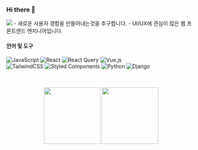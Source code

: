 ### Hi there 👋
<img src="https://img.shields.io/badge/dayong2eyo@gmail.com-EA4335?style=flat-square&logo=Gmail&logoColor=white"/>
-  새로운 사용자 경험을 만들어내는것을 추구합니다.
-  UI/UX에 관심이 많은 웹 프론트엔드 엔지니어입니다.





#### 언어 및 도구

![JavaScript](https://img.shields.io/badge/javascript-%23323330.svg?style=for-the-badge&logo=javascript&logoColor=%23F7DF1E) ![React](https://img.shields.io/badge/react-%2320232a.svg?style=for-the-badge&logo=react&logoColor=%2361DAFB) ![React Query](https://img.shields.io/badge/-React%20Query-FF4154?style=for-the-badge&logo=react%20query&logoColor=white) ![Vue.js](https://img.shields.io/badge/vuejs-%2335495e.svg?style=for-the-badge&logo=vuedotjs&logoColor=%234FC08D) <br/>
![TailwindCSS](https://img.shields.io/badge/tailwindcss-%2338B2AC.svg?style=for-the-badge&logo=tailwind-css&logoColor=white) ![Styled Components](https://img.shields.io/badge/styled--components-DB7093?style=for-the-badge&logo=styled-components&logoColor=white) ![Python](https://img.shields.io/badge/python-3670A0?style=for-the-badge&logo=python&logoColor=ffdd54) ![Django](https://img.shields.io/badge/django-%23092E20.svg?style=for-the-badge&logo=django&logoColor=white)

<br>
<br>
<div align="center">
  <img style="height: 150px;" src="https://github-readme-stats.vercel.app/api?username=dayong2eyo&show_icons=true&theme=radical">
  <img style="height: 150px;" src="https://github-readme-stats.vercel.app/api/top-langs/?username=dayong2eyo&layout=compact&theme=radical">
</div>
